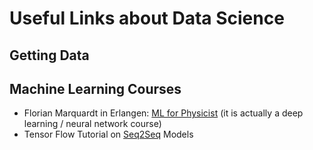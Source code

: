 # Useful Links about Data Science 

## Getting Data

## Machine Learning Courses
- Florian Marquardt in Erlangen: [ML for Physicist](http://www.thp2.nat.uni-erlangen.de/index.php/2017_Machine_Learning_for_Physicists,_by_Florian_Marquardt) (it is actually a deep learning / neural network course)
- Tensor Flow Tutorial on [Seq2Seq](https://www.tensorflow.org/tutorials/seq2seq/index.html) Models
